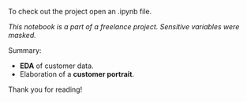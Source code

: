 To check out the project open an .ipynb file.

*This notebook is a part of a freelance project. Sensitive variables were masked.*

Summary:
- __EDA__ of customer data.
- Elaboration of a __customer portrait__.

Thank you for reading!
